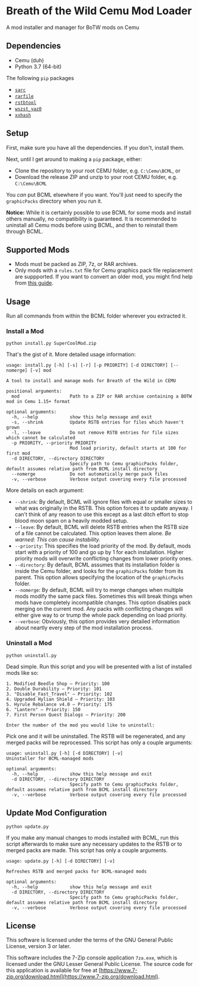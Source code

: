 # Breath of the Wild Cemu Mod Loader
A mod installer and manager for BoTW mods on Cemu

## Dependencies

* Cemu (duh)
* Python 3.7 (64-bit)

The following `pip` packages
* [`sarc`](https://pypi.org/project/sarc/)
* [`rarfile`](https://pypi.org/project/rarfile/)
* [`rstbtool`](https://pypi.org/project/rstb/)
* [`wszst_yaz0`](https://pypi.org/project/wszst-yaz0/)
* [`xxhash`](https://pypi.org/project/xxhash/)

## Setup

First, make sure you have all the dependencies. If you don't, install them.

Next, until I get around to making a `pip` package, either:

* Clone the repository to your root CEMU folder, e.g. `C:\Cemu\BCML`, or
* Download the release ZIP and unzip to your root CEMU folder, e.g. `C:\Cemu\BCML`

You *can* put BCML elsewhere if you want. You'll just need to specify the `graphicPacks` directory when you run it.

**Notice:** While it is certainly possible to use BCML for some mods and install others manually, no compatibility is guaranteed. It is recommended to uninstall all Cemu mods before using BCML, and then to reinstall them through BCML.

## Supported Mods

- Mods must be packed as ZIP, 7z, or  RAR archives.
- Only mods with a `rules.txt` file for Cemu graphics pack file replacement are suppported. If you want to convert an older mod, you might find help from [this guide](https://gamebanana.com/tuts/12493).

## Usage

Run all commands from within the BCML folder wherever you extracted it.

### Install a Mod

```
python install.py SuperCoolMod.zip
```

That's the gist of it. More detailed usage information:

```
usage: install.py [-h] [-s] [-r] [-p PRIORITY] [-d DIRECTORY] [--nomerge] [-v] mod

A tool to install and manage mods for Breath of the Wild in CEMU

positional arguments:
  mod                   Path to a ZIP or RAR archive containing a BOTW mod in Cemu 1.15+ format

optional arguments:
  -h, --help            show this help message and exit
  -s, --shrink          Update RSTB entries for files which haven't grown
  -l, --leave           Do not remove RSTB entries for file sizes which cannot be calculated
  -p PRIORITY, --priority PRIORITY
                        Mod load priority, default starts at 100 for first mod
  -d DIRECTORY, --directory DIRECTORY
                        Specify path to Cemu graphicPacks folder, default assumes relative path from BCML install directory
  --nomerge             Do not automatically merge pack files
  -v, --verbose         Verbose output covering every file processed
  ```

  More details on each argument:

  * `--shrink`: By default, BCML will ignore files with equal or smaller sizes to what was originally in the RSTB. This option forces it to update anyway. I can't think of any reason to use this except as a last ditch effort to stop blood moon spam on a heavily modded setup.
  * `--leave`: By default, BCML will delete RSTB entries when the RSTB size of a file cannot be calculated. This option leaves them alone. *Be warned: This can cause instability.*
  * `--priority`: This specifies the load priority of the mod. By default, mods start with a priority of 100 and go up by 1 for each installation. Higher priority mods will overwrite conflicting changes from lower priority ones.
  * `--directory`: By default, BCML assumes that its installation folder is inside the Cemu folder, and looks for the `graphicPacks` folder from its parent. This option allows specifying the location of the `graphicPacks` folder.
  * `--nomerge`: By default, BCML will try to merge changes when multiple mods modify the same pack files. Sometimes this will break things when mods have completely incompatible changes. This option disables pack merging on the current mod. Any packs with conflicting changes will either give way to or trump the whole pack depending on load priority.
  * `--verbose`: Obviously, this option provides very detailed information about neartly every step of the mod installation process.

### Uninstall a Mod

```
python uninstall.py
```

Dead simple. Run this script and you will be presented with a list of installed mods like so:

```
1. Modified Beedle Shop — Priority: 100
2. Double Durability — Priority: 101
3. "Disable_Fast_Travel" — Priority: 102
4. Upgraded Hylian Shield — Priority: 103
5. Hyrule Rebalance v4.0 — Priority: 175
6. "Lantern" — Priority: 150
7. First Person Quest Dialogs — Priority: 200

Enter the number of the mod you would like to uninstall:
```

Pick one and it will be uninstalled. The RSTB will be regenerated, and any merged packs will be reprocessed. This script has only a couple arguments:

```
usage: uninstall.py [-h] [-d DIRECTORY] [-v]
Uninstaller for BCML-managed mods

optional arguments:
  -h, --help            show this help message and exit
  -d DIRECTORY, --directory DIRECTORY
                        Specify path to Cemu graphicPacks folder, default assumes relative path from BCML install directory
  -v, --verbose         Verbose output covering every file processed
```

## Update Mod Configuration

```
python update.py
```

If you make any manual changes to mods installed with BCML, run this script afterwards to make sure any necessary updates to the RSTB or to merged packs are made. This script has only a couple arguments.

```
usage: update.py [-h] [-d DIRECTORY] [-v]

Refreshes RSTB and merged packs for BCML-managed mods

optional arguments:
  -h, --help            show this help message and exit
  -d DIRECTORY, --directory DIRECTORY
                        Specify path to Cemu graphicPacks folder, default assumes relative path from BCML install directory
  -v, --verbose         Verbose output covering every file processed
```

## License

This software is licensed under the terms of the GNU General Public License, version 3 or later.

This software includes the 7-Zip console application `7za.exe`, which is licensed under the GNU Lesser General Public License. The source code for this application is available for free at [https://www.7-zip.org/download.html](https://www.7-zip.org/download.html).